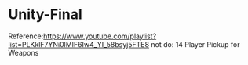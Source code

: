 # Unity-Final
Reference:https://www.youtube.com/playlist?list=PLKklF7YNi0lMIF6Iw4_YI_58bsyj5FTE8
not do:
14 Player Pickup for Weapons